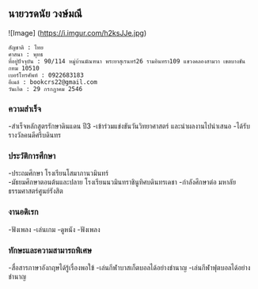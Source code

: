 ## นายวรดนัย วงษ์มณี
![Image] (https://i.imgur.com/h2ksJJe.jpg)
```ข้อมูลส่วนตัว
สัญชาติ : ไทย
ศาสนา : พุทธ
ที่อยู่ปัจจุบัน : 90/114 หมู่บ้านมัณฑนา พระยาสุเรนทร์26 รามอินทรา109 แขวงคลองสามวา เขตบางชัน กทม 10510
เบอร์โทรศัพท์ : 0922683183
อีเมล์ : bookcrs22@gmail.com
วันเกิด : 29 กรกฎาคม 2546
```


### ความสำเร็จ

 -สําเร็จหลักสูตรรักษาดินแดน ปี3
 -เข้าร่วมแข่งขันวันวิทยาศาสตร์ และนำผลงานไปนำเสนอ
 -ได้รับรางวัลคนดีศรีบดินทร

### ประวัติการศึกษา

 -ประถมศึกษา โรงเรียนโสมาภานวมินทร์                     
 -มัธยมศึกษาตอนต้นและปลาย โรงเรียนนวมินทราชินูทิศบดินทรเดชา
 -กำลังศึกษาต่อ มหาลัยธรรมศาสตร์ศูนย์รังสิต
 
 ### งานอดิเรก
 
 -ฟังเพลง
 -เล่นเกม
 -ดูหนัง
 -ฟังเพลง

### ทักษะและความสามารถพิเศษ
 
 -สื่อสารภาษาอังกฤษได้รู้เรื่องพอใข้
 -เล่นกีฬาบาสเก็ตบอลได้อย่างชำนาญ
 -เล่นกีฬาฟุตบอลได้อย่างชำนาญ

